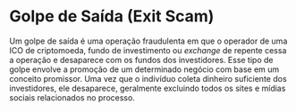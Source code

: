 # Golpe de Saída (Exit Scam)

Um golpe de saída é uma operação fraudulenta em que o operador de uma ICO de criptomoeda, fundo de investimento ou _exchange_ de repente cessa a operação e desaparece com os fundos dos investidores. Esse tipo de golpe envolve a promoção de um determinado negócio com base em um conceito promissor. Uma vez que o indivíduo coleta dinheiro suficiente dos investidores, ele desaparece, geralmente excluindo todos os sites e mídias sociais relacionados no processo.
